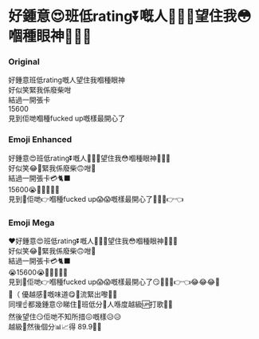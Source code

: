 # 好鍾意😍班低rating⏬嘅人🧑‍🤝‍🧑望住我😳嗰種眼神👀💦🥵

### Original
好鍾意班低rating嘅人望住我嗰種眼神\
好似笑緊我係廢柴咁\
結過一開張卡\
15600\
見到佢哋嗰種fucked up嘅樣最開心了

### Emoji Enhanced
好鍾意😍班低rating⏬嘅人🧑‍🤝‍🧑望住我😳嗰種眼神👀💦🥵\
好似笑😂🤣緊我係廢柴🙃咁🥺\
結過一開張卡💳🐈‍⬛\
15600😭💢💢💢💢💢\
見到👀佢哋👉嗰種fucked up😱😱嘅樣最開心了🥺🥵🥵👉👈

### Emoji Mega
❤️好鍾意😍班低rating⏬嘅人🧑‍🤝‍🧑望住我😳嗰種眼神👀💦🥵\
好似笑😂🤣緊我係廢柴🙃咁🥺\
結過一開張卡💳🐈‍⬛\
😭15600😭💢💢💢💢💢\
見到👀佢哋👉嗰種fucked up😱😱嘅樣最開心了😏🥺🥵🥵👉👈😂😂😂💯\
😤（ 優越感😤嘅味道😋🤤流緊出嚟🤤🤤\
同埋☝️都幾鍾意😚睇住👀班低分🫨人喺度越級🆙打歌👊👊\
然後望住😏佢哋不知所措😖嘅樣😥😥\
越級🦵然後個分📊📈得 89.9💯💯
